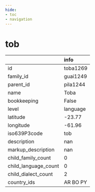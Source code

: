 ```yaml
---
hide:
- toc
- navigation
---
```

# tob
|                      | info     |
|:---------------------|:---------|
| id                   | toba1269 |
| family_id            | guai1249 |
| parent_id            | pila1244 |
| name                 | Toba     |
| bookkeeping          | False    |
| level                | language |
| latitude             | -23.77   |
| longitude            | -61.96   |
| iso639P3code         | tob      |
| description          | nan      |
| markup_description   | nan      |
| child_family_count   | 0        |
| child_language_count | 0        |
| child_dialect_count  | 2        |
| country_ids          | AR BO PY |
